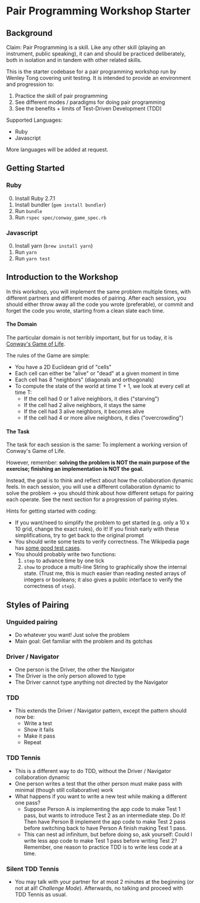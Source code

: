 
# Pair Programming Workshop Starter

## Background

Claim: Pair Programming is a skill. Like any other skill (playing an instrument, public speaking), it can and should be practiced deliberately, both in isolation and in tandem with other related skills.

This is the starter codebase for a pair programming workshop run by Wenley Tong covering unit testing. It is intended to provide an environment and progression to:
1. Practice the skill of pair programming
2. See different modes / paradigms for doing pair programming
3. See the benefits + limits of Test-Driven Development (TDD)

Supported Languages:
- Ruby
- Javascript

More languages will be added at request.

## Getting Started

### Ruby

0. Install Ruby 2.7.1
1. Install bundler (`gem install bundler`)
2. Run `bundle`
3. Run `rspec spec/conway_game_spec.rb`

### Javascript

0. Install yarn (`brew install yarn`)
1. Run `yarn`
2. Run `yarn test`

## Introduction to the Workshop

In this workshop, you will implement the same problem multiple times, with different partners and different modes of pairing. After each session, you should either throw away all the code you wrote (preferable), or commit and forget the code you wrote, starting from a clean slate each time.

#### The Domain

The particular domain is not terribly important, but for us today, it is [Conway's Game of Life](https://en.wikipedia.org/wiki/Conway%27s_Game_of_Life).

The rules of the Game are simple:
- You have a 2D Euclidean grid of "cells"
- Each cell can either be "alive" or "dead" at a given moment in time
- Each cell has 8 "neighbors" (diagonals and orthogonals)
- To compute the state of the world at time T + 1, we look at every cell at time T:
  - If the cell had 0 or 1 alive neighbors, it dies ("starving")
  - If the cell had 2 alive neighbors, it stays the same
  - If the cell had 3 alive neighbors, it becomes alive
  - If the cell had 4 or more alive neighbors, it dies ("overcrowding")

#### The Task

The task for each session is the same: To implement a working version of Conway's Game of Life.

However, remember: **solving the problem is NOT the main purpose of the exercise; finishing an implementation is NOT the goal.**

Instead, the goal is to think and reflect about how the collaboration dynamic feels. In each session, you will use a different collaboration dynamic to solve the problem -> you should think about how different setups for pairing each operate. See the next section for a progression of pairing styles.

Hints for getting started with coding:
- If you want/need to simplify the problem to get started (e.g. only a 10 x 10 grid, change the exact rules), do it! If you finish early with these simplifications, try to get back to the original prompt
- You should write some tests to verify correctness. The Wikipedia page has [some good test cases](https://en.wikipedia.org/wiki/Conway%27s_Game_of_Life#Examples_of_patterns).
- You should probably write two functions:
  1. `step` to advance time by one tick
  2. `show` to produce a multi-line String to graphically show the internal state. (Trust me, this is much easier than reading nested arrays of integers or booleans; it also gives a public interface to verify the correctness of `step`).

## Styles of Pairing

### Unguided pairing
- Do whatever you want! Just solve the problem
- Main goal: Get familiar with the problem and its gotchas

### Driver / Navigator
- One person is the Driver, the other the Navigator
- The Driver is the only person allowed to type
- The Driver cannot type anything not directed by the Navigator

### TDD
- This extends the Driver / Navigator pattern, except the pattern should now be:
  - Write a test
  - Show it fails
  - Make it pass
  - Repeat

### TDD Tennis
- This is a different way to do TDD, without the Driver / Navigator collaboration dynamic
- One person writes a test that the other person must make pass with minimal (though still collaborative) work
- What happens if you want to write a new test while making a different one pass?
  - Suppose Person A is implementing the app code to make Test 1 pass, but wants to introduce Test 2 as an intermediate step. Do it! Then have Person B implement the app code to make Test 2 pass before switching back to have Person A finish making Test 1 pass.
  - This can nest ad infinitum, but before doing so, ask yourself: Could I write less app code to make Test 1 pass before writing Test 2? Remember, one reason to practice TDD is to write less code at a time.

### Silent TDD Tennis
- You may talk with your partner for at most 2 minutes at the beginning (or not at all! _Challenge Mode_). Afterwards, no talking and proceed with TDD Tennis as usual.
